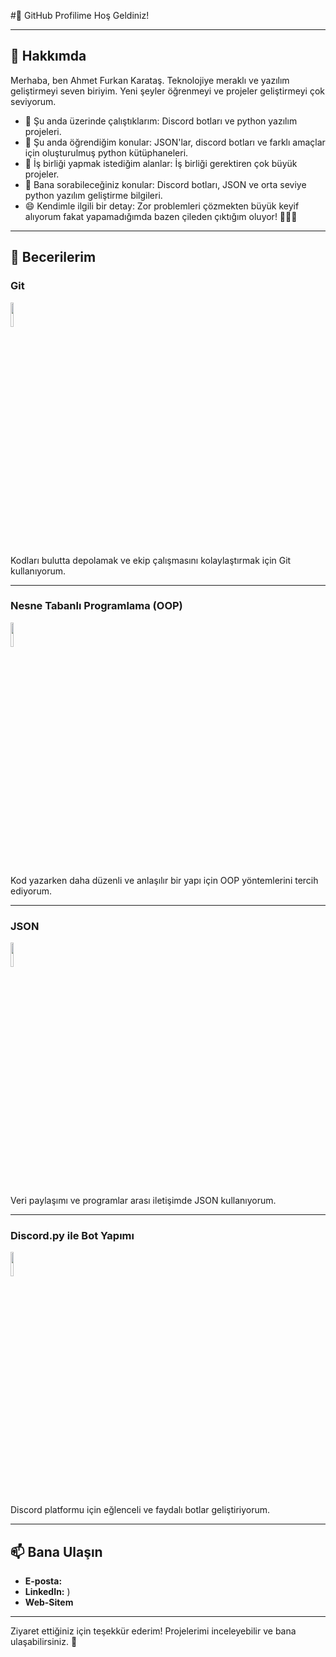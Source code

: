 #👋 GitHub Profilime Hoş Geldiniz!

---

## 🚀 Hakkımda
Merhaba, ben Ahmet Furkan Karataş. Teknolojiye meraklı ve yazılım geliştirmeyi seven biriyim. Yeni şeyler öğrenmeyi ve projeler geliştirmeyi çok seviyorum.

- 🔭 Şu anda üzerinde çalıştıklarım: Discord botları ve python yazılım projeleri.
- 🌱 Şu anda öğrendiğim konular: JSON'lar, discord botları ve farklı amaçlar için oluşturulmuş python kütüphaneleri.
- 👯 İş birliği yapmak istediğim alanlar: İş birliği gerektiren çok büyük projeler.
- 💬 Bana sorabileceğiniz konular: Discord botları, JSON ve orta seviye python yazılım geliştirme bilgileri.
- 😄 Kendimle ilgili bir detay: Zor problemleri çözmekten büyük keyif alıyorum fakat yapamadığımda bazen çileden çıktığım oluyor! 🤣🤣🤣

---

## 🌟 Becerilerim

### Git
<img src="https://storage.tally.so/551f6f1e-00a2-4a15-9c33-b40ca5c84113/Git-Logo-2Color.png" width="10%">

Kodları bulutta depolamak ve ekip çalışmasını kolaylaştırmak için Git kullanıyorum.

---

### Nesne Tabanlı Programlama (OOP)
<img src="https://storage.tally.so/3a4c5a2e-a412-41b4-bad5-61899c529461/4515839.png" width="10%">

Kod yazarken daha düzenli ve anlaşılır bir yapı için OOP yöntemlerini tercih ediyorum.

---

### JSON
<img src="https://storage.tally.so/3f9bac6c-8fd5-40ae-a50b-096d362d2fe8/136443.png" width="10%">

Veri paylaşımı ve programlar arası iletişimde JSON kullanıyorum.

---

### Discord.py ile Bot Yapımı
<img src="https://storage.tally.so/94a97017-e796-4d01-a896-331b522cbaa3/image-2-removebg-preview.png" width="10%">

Discord platformu için eğlenceli ve faydalı botlar geliştiriyorum.

---

## 📫 Bana Ulaşın
- **E-posta:** [](mailto:ahmet_karatas44@hotmail.com)
- **LinkedIn:** [](https://www.linkedin.com/in/ahmet-furkan-karata%C5%9F-81705b285/))
- **Web-Sitem** [](https://karatasahmetfurkan.wordpress.com)
---

Ziyaret ettiğiniz için teşekkür ederim! Projelerimi inceleyebilir ve bana ulaşabilirsiniz. 🚀
